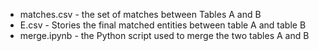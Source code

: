* matches.csv - the set of matches between Tables A and B
* E.csv - Stories the final matched entities between table A and table B
* merge.ipynb - the Python script used to merge the two tables A and B
